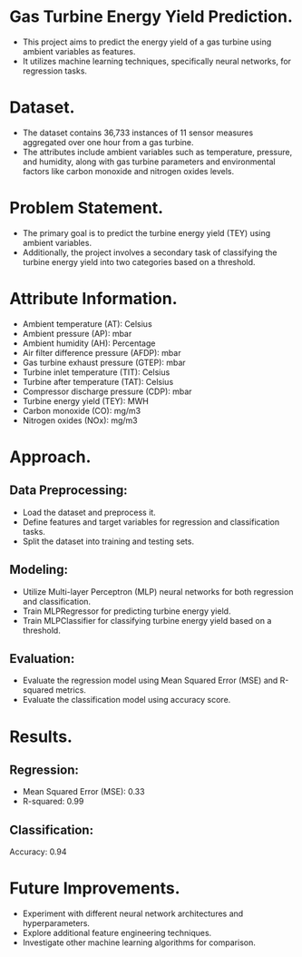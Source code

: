 # Gas Turbine Energy Yield Prediction.
- This project aims to predict the energy yield of a gas turbine using ambient variables as features.
- It utilizes machine learning techniques, specifically neural networks, for regression tasks.

# Dataset.
- The dataset contains 36,733 instances of 11 sensor measures aggregated over one hour from a gas turbine.
- The attributes include ambient variables such as temperature, pressure, and humidity, along with gas turbine parameters and environmental factors like carbon monoxide and nitrogen oxides levels.

# Problem Statement.
- The primary goal is to predict the turbine energy yield (TEY) using ambient variables.
- Additionally, the project involves a secondary task of classifying the turbine energy yield into two categories based on a threshold.

# Attribute Information.
- Ambient temperature (AT): Celsius
- Ambient pressure (AP): mbar
- Ambient humidity (AH): Percentage
- Air filter difference pressure (AFDP): mbar
- Gas turbine exhaust pressure (GTEP): mbar
- Turbine inlet temperature (TIT): Celsius
- Turbine after temperature (TAT): Celsius
- Compressor discharge pressure (CDP): mbar
- Turbine energy yield (TEY): MWH
- Carbon monoxide (CO): mg/m3
- Nitrogen oxides (NOx): mg/m3

# Approach.
## Data Preprocessing:
- Load the dataset and preprocess it.
- Define features and target variables for regression and classification tasks.
- Split the dataset into training and testing sets.

## Modeling:
- Utilize Multi-layer Perceptron (MLP) neural networks for both regression and classification.
- Train MLPRegressor for predicting turbine energy yield.
- Train MLPClassifier for classifying turbine energy yield based on a threshold.

## Evaluation:
- Evaluate the regression model using Mean Squared Error (MSE) and R-squared metrics.
- Evaluate the classification model using accuracy score.

# Results.
## Regression:
- Mean Squared Error (MSE): 0.33
- R-squared: 0.99
## Classification:
Accuracy: 0.94  

# Future Improvements.
- Experiment with different neural network architectures and hyperparameters.
- Explore additional feature engineering techniques.
- Investigate other machine learning algorithms for comparison.
